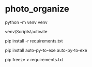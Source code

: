 # photo_organize

python -m venv venv

venv\Scripts\activate

pip install -r requirements.txt

pip install auto-py-to-exe
auto-py-to-exe  

pip freeze > requirements.txt
